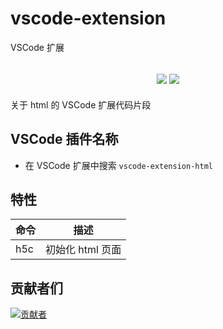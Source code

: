 # vscode-extension

VSCode 扩展

<h2 align="center">
  <a href="https://marketplace.visualstudio.com/items?itemName=biaov06.vscode-extension-html"><img src="https://img.shields.io/badge/version-v1.0.1-blue" /></a>
  <a href="https://github.com/biaov/vscode-extension/tree/js/LICENSE"><img src="https://img.shields.io/badge/license-MIT-green" /></a>
</h2>

关于 html 的 VSCode 扩展代码片段

## VSCode 插件名称

- 在 VSCode 扩展中搜索 `vscode-extension-html`

## 特性

| 命令 | 描述             |
| ---- | ---------------- |
| h5c  | 初始化 html 页面 |

## 贡献者们

[![贡献者](https://contrib.rocks/image?repo=biaov/vscode-extension)](https://github.com/biaov/vscode-extension/graphs/contributors)
